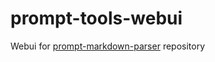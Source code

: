 # prompt-tools-webui

Webui for [prompt-markdown-parser](https://github.com/alpertunga-bile/prompt-markdown-parser) repository

